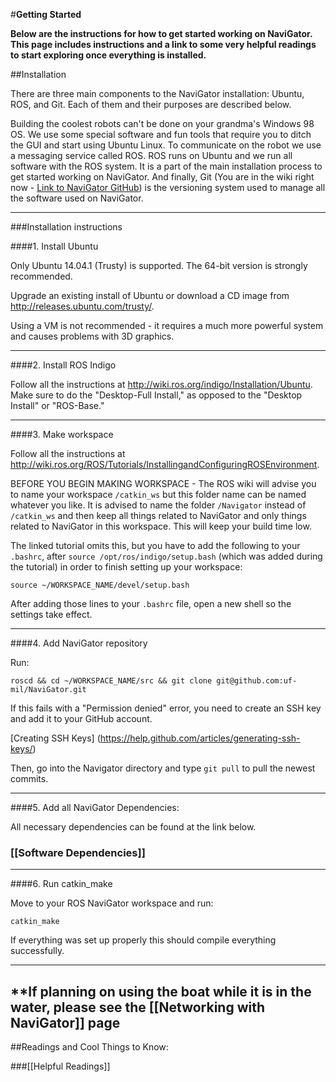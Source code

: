 #**Getting Started**

**Below are the instructions for how to get started working on NaviGator. This page includes instructions and a link to some very helpful readings to start exploring once everything is installed.** 

##Installation

There are three main components to the NaviGator installation: Ubuntu, ROS, and Git. Each of them and their purposes are described below. 

Building the coolest robots can't be done on your grandma's Windows 98 OS. We use some special software and fun tools that require you to ditch the GUI and start using Ubuntu Linux. To communicate on the robot we use a messaging service called ROS. ROS runs on Ubuntu and we run all software with the ROS system. It is a part of the main installation process to get started working on NaviGator. And finally, Git (You are in the wiki right now - [Link to NaviGator GitHub](https://github.com/uf-mil/Navigator)) is the versioning system used to manage all the software used on NaviGator. 
_______________________________________________________________________________________

###Installation instructions

####1. Install Ubuntu


Only Ubuntu 14.04.1 (Trusty) is supported.
The 64-bit version is strongly recommended.

Upgrade an existing install of Ubuntu or download a CD image from 
http://releases.ubuntu.com/trusty/.

Using a VM is not recommended - it requires a much more powerful system 
and causes problems with 3D graphics.
_______________________________________________________________________________________

####2. Install ROS Indigo

Follow all the instructions at 
http://wiki.ros.org/indigo/Installation/Ubuntu. Make sure to do the 
"Desktop-Full Install," as opposed to the "Desktop Install" or 
"ROS-Base."
_______________________________________________________________________________________

####3. Make workspace

Follow all the instructions at 
http://wiki.ros.org/ROS/Tutorials/InstallingandConfiguringROSEnvironment.

BEFORE YOU BEGIN MAKING WORKSPACE - The ROS wiki will advise you to name your 
workspace `/catkin_ws` but this folder name can be named whatever you like. It
is advised to name the folder `/Navigator` instead of `/catkin_ws` and then keep 
all things related to NaviGator and only things related to NaviGator in this
workspace. This will keep your build time low. 

The linked tutorial omits this, but you have to add the following to your
`.bashrc`, after `source /opt/ros/indigo/setup.bash` (which was added during
the tutorial) in order to finish setting up your workspace:

    source ~/WORKSPACE_NAME/devel/setup.bash

After adding those lines to your `.bashrc` file, open a new shell so the
settings take effect.
_______________________________________________________________________________________

####4. Add NaviGator repository

Run:

    roscd && cd ~/WORKSPACE_NAME/src && git clone git@github.com:uf-mil/NaviGator.git

If this fails with a "Permission denied" error, you need to create an SSH key and
add it to your GitHub account.

[Creating SSH Keys] (https://help.github.com/articles/generating-ssh-keys/)

Then, go into the Navigator directory and type `git pull` to pull the newest commits.
_______________________________________________________________________________________

####5. Add all NaviGator Dependencies:

All necessary dependencies can be found at the link below.

### [[Software Dependencies]]
_______________________________________________________________________________________

####6. Run catkin_make

Move to your ROS NaviGator workspace and run: 

    catkin_make

If everything was set up properly this should compile everything successfully.
_______________________________________________________________________________________

## **If planning on using the boat while it is in the water, please see the [[Networking with NaviGator]] page

##Readings and Cool Things to Know:

###[[Helpful Readings]]




  
